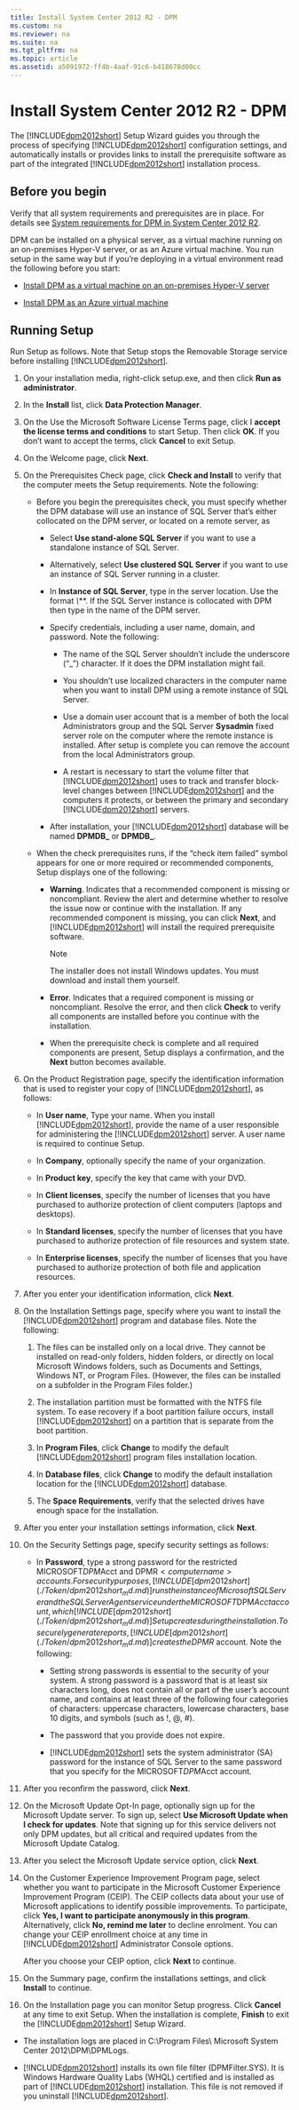 ```yaml
---
title: Install System Center 2012 R2 - DPM
ms.custom: na
ms.reviewer: na
ms.suite: na
ms.tgt_pltfrm: na
ms.topic: article
ms.assetid: a5091972-ff4b-4aaf-91c6-b418678d00cc
---
```

# Install System Center 2012 R2 - DPM
The [!INCLUDE[dpm2012short](./Token/dpm2012short_md.md)] Setup Wizard guides you through the process of specifying [!INCLUDE[dpm2012short](./Token/dpm2012short_md.md)] configuration settings, and automatically installs or provides links to install the prerequisite software as part of the integrated [!INCLUDE[dpm2012short](./Token/dpm2012short_md.md)] installation process.

## Before you begin
Verify that all system requirements and prerequisites are in place. For details see [System requirements for DPM in System Center 2012 R2](assetId:///e2a65d9d-5038-4a86-a495-f4745b78d040).

DPM can be installed on a physical server, as a virtual machine running on an on\-premises Hyper\-V server, or as an Azure virtual machine. You run setup in the same way but if you’re deploying in a virtual environment read the following before you start:

-   [Install DPM as a virtual machine on an on\-premises Hyper\-V server](assetId:///52ba2825-72de-4079-8947-a2e7baf9602c)

-   [Install DPM as an Azure virtual machine](assetId:///ae43b358-bab6-42b8-94b0-ac216cb9ea43)

## Running Setup
Run Setup as follows. Note that Setup stops the Removable Storage service before installing [!INCLUDE[dpm2012short](./Token/dpm2012short_md.md)].

1.  On your installation media, right\-click setup.exe, and then click **Run as administrator**.

2.  In the **Install** list, click **Data Protection Manager**.

3.  On the Use the Microsoft Software License Terms page, click I **accept the license terms and conditions** to start Setup. Then click **OK**. If you don’t want to accept the terms, click **Cancel** to exit Setup.

4.  On the Welcome page, click **Next**.

5.  On the Prerequisites Check page, click **Check and Install** to verify that the computer meets the Setup requirements. Note the following:

    -   Before you begin the prerequisites check, you must specify whether the DPM database will use an instance of SQL Server that’s either collocated on the DPM server, or located on a remote server, as

        -   Select **Use stand\-alone SQL Server** if you want to use a standalone instance of SQL Server.

        -   Alternatively, select **Use clustered SQL Server** if you want to use an instance of SQL Server running in a cluster.

        -   In **Instance of SQL Server**, type in the server location. Use the format ***<Computer Name>*\\*<Instance Name>***. If the SQL Server instance is collocated with DPM then type in the name of the DPM server.

        -   Specify credentials, including a user name, domain, and password. Note the following:

            -   The name of the SQL Server shouldn’t include the underscore \(“\_”\) character. If it does the DPM installation might fail.

            -   You shouldn’t use localized characters in the computer name when you want to install DPM using a remote instance of SQL Server.

            -   Use a domain user account that is a member of both the local Administrators group and the SQL Server **Sysadmin** fixed server role on the computer where the remote instance is installed. After setup is complete you can remove the account from the local Administrators group.

            -   A restart is necessary to start the volume filter that [!INCLUDE[dpm2012short](./Token/dpm2012short_md.md)] uses to track and transfer block\-level changes between [!INCLUDE[dpm2012short](./Token/dpm2012short_md.md)] and the computers it protects, or between the primary and secondary [!INCLUDE[dpm2012short](./Token/dpm2012short_md.md)] servers.

        -   After installation, your [!INCLUDE[dpm2012short](./Token/dpm2012short_md.md)] database will be named **DPMDB\_<DPMServername>** or **DPMDB\_<DPMServername><GUID>**.

    -   When the check prerequisites runs, if the “check item failed” symbol appears for one or more required or recommended components, Setup displays one of the following:

        -   **Warning**. Indicates that a recommended component is missing or noncompliant. Review the alert and determine whether to resolve the issue now or continue with the installation. If any recommended component is missing, you can click **Next**, and [!INCLUDE[dpm2012short](./Token/dpm2012short_md.md)] will install the required prerequisite software.

            > [!NOTE]
            > The installer does not install Windows updates. You must download and install them yourself.

        -   **Error**. Indicates that a required component is missing or noncompliant. Resolve the error, and then click **Check** to verify all components are installed before you continue with the installation.

        -   When the prerequisite check is complete and all required components are present, Setup displays a confirmation, and the **Next** button becomes available.

6.  On the Product Registration page, specify the identification information that is used to register your copy of [!INCLUDE[dpm2012short](./Token/dpm2012short_md.md)], as follows:

    -   In **User name**, Type your name. When you install [!INCLUDE[dpm2012short](./Token/dpm2012short_md.md)], provide the name of a user responsible for administering the [!INCLUDE[dpm2012short](./Token/dpm2012short_md.md)] server. A user name is required to continue Setup.

    -   In **Company**, optionally specify the name of your organization.

    -   In **Product key**, specify the key that came with your DVD.

    -   In **Client licenses**, specify the number of licenses that you have purchased to authorize protection of client computers \(laptops and desktops\).

    -   In **Standard licenses**, specify the number of licenses that you have purchased to authorize protection of file resources and system state.

    -   In **Enterprise licenses**, specify the number of licenses that you have purchased to authorize protection of both file and application resources.

7.  After you enter your identification information, click **Next**.

8.  On the Installation Settings page, specify where you want to install the [!INCLUDE[dpm2012short](./Token/dpm2012short_md.md)] program and database files. Note the following:

    1.  The files can be installed only on a local drive. They cannot be installed on read\-only folders, hidden folders, or directly on local Microsoft Windows folders, such as Documents and Settings, Windows NT, or Program Files. \(However, the files can be installed on a subfolder in the Program Files folder.\)

    2.  The installation partition must be formatted with the NTFS file system. To ease recovery if a boot partition failure occurs, install [!INCLUDE[dpm2012short](./Token/dpm2012short_md.md)] on a partition that is separate from the boot partition.

    3.  In **Program Files**, click **Change** to modify the default [!INCLUDE[dpm2012short](./Token/dpm2012short_md.md)] program files installation location.

    4.  In **Database files**, click **Change** to modify the default installation location for the [!INCLUDE[dpm2012short](./Token/dpm2012short_md.md)] database.

    5.  The **Space Requirements**, verify that the selected drives have enough space for the installation.

9. After you enter your installation settings information, click **Next**.

10. On the Security Settings page, specify security settings as follows:

    -   In **Password**, type a strong password for the restricted MICROSOFT$DPM$Acct and DPMR$<computer name> accounts. For security purposes, [!INCLUDE[dpm2012short](./Token/dpm2012short_md.md)] runs the instance of Microsoft SQL Server and the SQL Server Agent service under the MICROSOFT$DPM$Acct account, which [!INCLUDE[dpm2012short](./Token/dpm2012short_md.md)] Setup creates during the installation. To securely generate reports, [!INCLUDE[dpm2012short](./Token/dpm2012short_md.md)] creates the DPMR$<computer name> account. Note the following:

        -   Setting strong passwords is essential to the security of your system. A strong password is a password that is at least six characters long, does not contain all or part of the user’s account name, and contains at least three of the following four categories of characters: uppercase characters, lowercase characters, base 10 digits, and symbols \(such as \!, @, \#\).

        -   The password that you provide does not expire.

        -   [!INCLUDE[dpm2012short](./Token/dpm2012short_md.md)] sets the system administrator \(SA\) password for the instance of SQL Server to the same password that you specify for the MICROSOFT$DPM$Acct account.

11. After you reconfirm the password, click **Next**.

12. On the Microsoft Update Opt\-In page, optionally sign up for the Microsoft Update server. To sign up, select **Use Microsoft Update when I check for updates**. Note that signing up for this service delivers not only DPM updates, but all critical and required updates from the Microsoft Update Catalog.

13. After you select the Microsoft Update service option, click **Next**.

14. On the Customer Experience Improvement Program page, select whether you want to participate in the Microsoft Customer Experience Improvement Program \(CEIP\). The CEIP collects data about your use of Microsoft applications to identify possible improvements. To participate, click **Yes, I want to participate anonymously in this program**. Alternatively, click **No, remind me later** to decline enrolment. You can change your CEIP enrollment choice at any time in [!INCLUDE[dpm2012short](./Token/dpm2012short_md.md)] Administrator Console options.

    After you choose your CEIP option, click **Next** to continue.

15. On the Summary page, confirm the installations settings, and click **Install** to continue.

16. On the Installation page you can monitor Setup progress. Click **Cancel** at any time to exit Setup. When the installation is complete, **Finish** to exit the [!INCLUDE[dpm2012short](./Token/dpm2012short_md.md)] Setup Wizard.

-   The installation logs are placed in C:\\Program Files\\ Microsoft System Center 2012\\DPM\\DPMLogs.

-   [!INCLUDE[dpm2012short](./Token/dpm2012short_md.md)] installs its own file filter \(DPMFilter.SYS\). It is Windows Hardware Quality Labs \(WHQL\) certified and is installed as part of [!INCLUDE[dpm2012short](./Token/dpm2012short_md.md)] installation. This file is not removed if you uninstall [!INCLUDE[dpm2012short](./Token/dpm2012short_md.md)].



